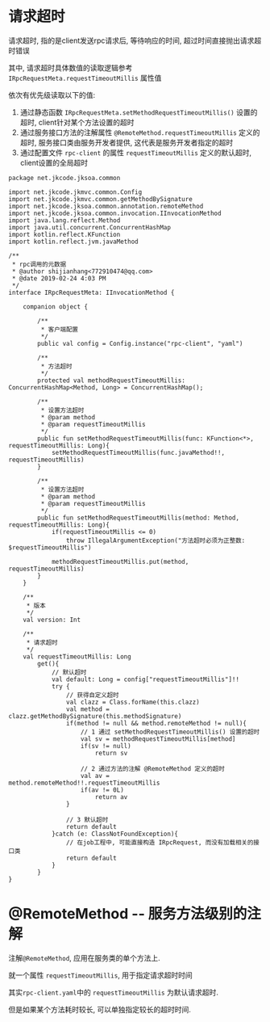 # 请求超时

请求超时, 指的是client发送rpc请求后, 等待响应的时间, 超过时间直接抛出请求超时错误

其中, 请求超时具体数值的读取逻辑参考 `IRpcRequestMeta.requestTimeoutMillis` 属性值

依次有优先级读取以下的值:

1. 通过静态函数 `IRpcRequestMeta.setMethodRequestTimeoutMillis()` 设置的超时, client针对某个方法设置的超时
2. 通过服务接口方法的注解属性 `@RemoteMethod.requestTimeoutMillis` 定义的超时, 服务接口类由服务开发者提供, 这代表是服务开发者指定的超时
3. 通过配置文件 `rpc-client` 的属性 `requestTimeoutMillis` 定义的默认超时, client设置的全局超时

```
package net.jkcode.jksoa.common

import net.jkcode.jkmvc.common.Config
import net.jkcode.jkmvc.common.getMethodBySignature
import net.jkcode.jksoa.common.annotation.remoteMethod
import net.jkcode.jksoa.common.invocation.IInvocationMethod
import java.lang.reflect.Method
import java.util.concurrent.ConcurrentHashMap
import kotlin.reflect.KFunction
import kotlin.reflect.jvm.javaMethod

/**
 * rpc调用的元数据
 * @author shijianhang<772910474@qq.com>
 * @date 2019-02-24 4:03 PM
 */
interface IRpcRequestMeta: IInvocationMethod {

    companion object {

        /**
         * 客户端配置
         */
        public val config = Config.instance("rpc-client", "yaml")

        /**
         * 方法超时
         */
        protected val methodRequestTimeoutMillis: ConcurrentHashMap<Method, Long> = ConcurrentHashMap();

        /**
         * 设置方法超时
         * @param method
         * @param requestTimeoutMillis
         */
        public fun setMethodRequestTimeoutMillis(func: KFunction<*>, requestTimeoutMillis: Long){
            setMethodRequestTimeoutMillis(func.javaMethod!!, requestTimeoutMillis)
        }

        /**
         * 设置方法超时
         * @param method
         * @param requestTimeoutMillis
         */
        public fun setMethodRequestTimeoutMillis(method: Method, requestTimeoutMillis: Long){
            if(requestTimeoutMillis <= 0)
                throw IllegalArgumentException("方法超时必须为正整数: $requestTimeoutMillis")

            methodRequestTimeoutMillis.put(method, requestTimeoutMillis)
        }
    }

    /**
     * 版本
     */
    val version: Int

    /**
     * 请求超时
     */
    val requestTimeoutMillis: Long
        get(){
            // 默认超时
            val default: Long = config["requestTimeoutMillis"]!!
            try {
                // 获得自定义超时
                val clazz = Class.forName(this.clazz)
                val method = clazz.getMethodBySignature(this.methodSignature)
                if(method != null && method.remoteMethod != null){
                    // 1 通过 setMethodRequestTimeoutMillis() 设置的超时
                    val sv = methodRequestTimeoutMillis[method]
                    if(sv != null)
                        return sv

                    // 2 通过方法的注解 @RemoteMethod 定义的超时
                    val av = method.remoteMethod!!.requestTimeoutMillis
                    if(av != 0L)
                        return av
                }

                // 3 默认超时
                return default
            }catch (e: ClassNotFoundException){
                // 在job工程中, 可能直接构造 IRpcRequest, 而没有加载相关的接口类
                return default
            }
        }
}
```

# @RemoteMethod -- 服务方法级别的注解

注解`@RemoteMethod`, 应用在服务类的单个方法上.

就一个属性 `requestTimeoutMillis`, 用于指定请求超时时间

其实`rpc-client.yaml`中的 `requestTimeoutMillis` 为默认请求超时.

但是如果某个方法耗时较长, 可以单独指定较长的超时时间.